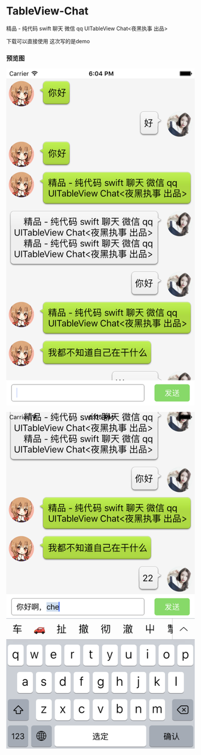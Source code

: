 # TableView-Chat
精品 - 纯代码 swift  聊天 微信 qq  UITableView Chat&lt;夜黑执事 出品>


下载可以直接使用 这次写的是demo 

### 预览图

![demo](./1.png)


![demo](./2.png)

